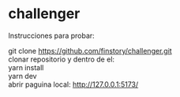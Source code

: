 # challenger
Instrucciones para probar: 

git clone https://github.com/finstory/challenger.git
<br>
clonar repositorio y dentro de el:
<br>
yarn install
<br>
yarn dev
<br>
abrir paguina local: http://127.0.0.1:5173/
